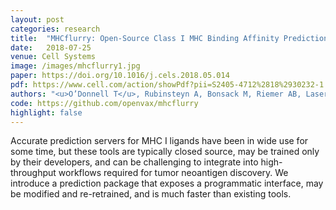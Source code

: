 ```yaml
---
layout: post
categories: research
title:  "MHCflurry: Open-Source Class I MHC Binding Affinity Prediction"
date:   2018-07-25
venue: Cell Systems
image: /images/mhcflurry1.jpg
paper: https://doi.org/10.1016/j.cels.2018.05.014
pdf: https://www.cell.com/action/showPdf?pii=S2405-4712%2818%2930232-1
authors: "<u>O’Donnell T</u>, Rubinsteyn A, Bonsack M, Riemer AB, Laserson U, Hammerbacher J. MHCflurry: Open-Source Class I MHC Binding Affinity Prediction"
code: https://github.com/openvax/mhcflurry
highlight: false
---
```


Accurate prediction servers for MHC I
ligands have been in wide use for some
time, but these tools are typically closed
source, may be trained only by their
developers, and can be challenging to
integrate into high-throughput workflows
required for tumor neoantigen discovery.
We introduce a prediction package that
exposes a programmatic interface, may
be modified and re-retrained, and is much
faster than existing tools.